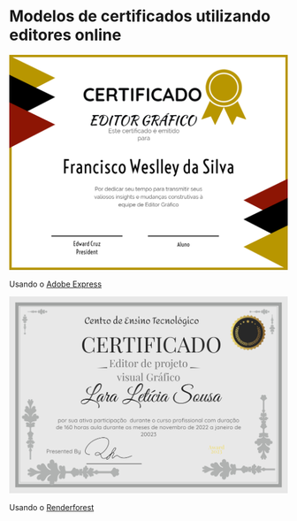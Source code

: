# Modelos de certificados utilizando editores online

![Certificado usando Adobe](certificado_adobe.jpg)

Usando o [Adobe Express](https://express.adobe.com/)

![Certificado usando Renderforest](certificado_renderforest.jpg)

Usando o [Renderforest](https://www.renderforest.com/)
